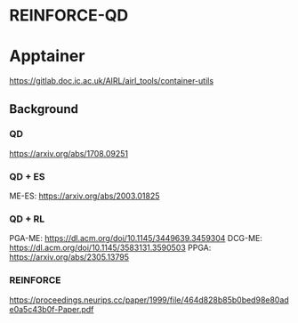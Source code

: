 # REINFORCE-QD

# Apptainer
https://gitlab.doc.ic.ac.uk/AIRL/airl_tools/container-utils

## Background
### QD
https://arxiv.org/abs/1708.09251

### QD + ES
ME-ES: https://arxiv.org/abs/2003.01825

### QD + RL
PGA-ME: https://dl.acm.org/doi/10.1145/3449639.3459304
DCG-ME: https://dl.acm.org/doi/10.1145/3583131.3590503
PPGA: https://arxiv.org/abs/2305.13795

### REINFORCE
https://proceedings.neurips.cc/paper/1999/file/464d828b85b0bed98e80ade0a5c43b0f-Paper.pdf

